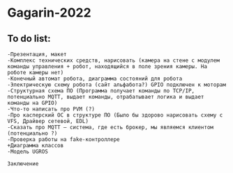# Gagarin-2022
## To do list:  
    -Презентация, макет  
    -Комплекс технических средств, нарисовать (камера на стене с модулем команды управления + робот, находящийся в поле зрения камеры. На роботе камеры нет)  
    -Конечный автомат робота, диаграмма состояний для робота  
    -Электрическую схему робота (сайт альфабота?) GPIO подключен к моторам  
    -Структурная схема ПО (Программа получает команды по TCP/IP, потенциально MQTT, выдает команды, отрабатывает логика и выдает команды на GPIO)   
    -Что-то написать про PVM (?)  
    -Про касперский ОС в структуре ПО (Было бы здорово нарисовать схему с VFS, Драйвер сетевой, EDL)  
    -Сказать про MQTT – система, где есть брокер, мы являемся клиентом (потенциально ?)  
    -Проверка работы на fake-контроллере  
    +Диаграмма классов  
    -Модель UGROS  
    
    Заключение
